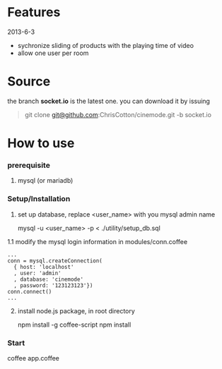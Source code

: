 Features
========
2013-6-3
- sychronize sliding of products with the playing time of video
- allow one user per room


Source
======
the branch **socket.io** is the latest one. you can download it by issuing
> git clone  git@github.com:ChrisCotton/cinemode.git -b socket.io


How to use
==========

### prerequisite ###
1. mysql (or mariadb)


### Setup/Installation ###
1. set up database, replace <user_name> with you mysql admin name

    mysql -u <user_name> -p < ./utility/setup_db.sql
    
1.1 modify the mysql login information in modules/conn.coffee
    
    ...
    conn = mysql.createConnection(
      { host: 'localhost'
      , user: 'admin'
      , database: 'cinemode'
      , password: '123123123'})
    conn.connect()
    ...
    
2. install node.js package, in root directory

    npm install -g coffee-script
    npm install 
    
    
### Start ###
coffee app.coffee